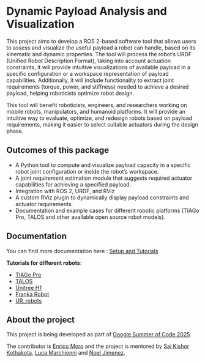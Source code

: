 # Dynamic Payload Analysis and Visualization

This project aims to develop a ROS 2-based software tool that allows users to assess and visualize the useful payload a robot can handle, based on its kinematic and dynamic properties. The tool will process the robot’s URDF (Unified Robot Description Format), taking into account actuation constraints, it will provide intuitive visualizations of available payload in a specific configuration or a workspace representation of payload capabilities. Additionally, it will include functionality to extract joint requirements (torque, power, and stiffness) needed to achieve a desired payload, helping roboticists optimize robot design.

This tool will benefit roboticists, engineers, and researchers working on mobile robots, manipulators, and humanoid platforms. It will provide an intuitive way to evaluate, optimize, and redesign robots based on payload requirements, making it easier to select suitable actuators during the design phase.

## Outcomes of this package

  * A Python tool to compute and visualize payload capacity in a specific robot joint configuration or inside the robot’s workspace.
  * A joint requirement estimation module that suggests required actuator capabilities for achieving a specified payload.
  * Integration with ROS 2, URDF, and RViz
  * A custom RViz plugin to dynamically display payload constraints and actuator requirements.
  * Documentation and example cases for different robotic platforms (TIAGo Pro, TALOS and other available open source robot models).

## Documentation

You can find more documentation here : [Setup and Tutorials](doc/README.md)

**Tutorials for different robots**:
- [TIAGo Pro](doc/tutorials/tiago_pro_tutorial.md)
- [TALOS](doc/tutorials/talos_tutorial.md)
- [Unitree H1](doc/tutorials/H1_tutorial.md)
- [Franka Robot](doc/tutorials/franka_tutorial.md)
- [UR_robots](doc/tutorials/ur_robots_tutorial.md)

## About the project
This project is being developed as part of [Google Summer of Code 2025](https://summerofcode.withgoogle.com/programs/2025/projects/mPxgXKpc).

The contributor is [Enrico Moro](https://github.com/enrico391) and the project is mentored by [Sai Kishor Kothakota](https://github.com/saikishor), [Luca Marchionni](https://github.com/lucamarchionni) and [Noel Jimenez](https://github.com/Noel215).
